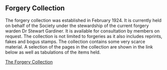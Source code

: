 ## Forgery Collection
The forgery collection was established in February 1924. It is currently held on behalf of the Society under the stewardship of the current forgery warden Dr Stewart Gardiner. It is available for consultation by members on request. The collection is not limited to forgeries as it also includes reprints, fakes and bogus stamps. The collection contains some very scarce material. A selection of the pages in the collection are shown in the link below as well as tabulations of the items held.

[The Forgery Collection](pdfs/The-Forgery-Collection.pdf)
